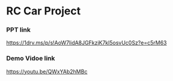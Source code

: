 # RC Car Project


### PPT link
https://1drv.ms/p/s!AoW7lidA8JGFkzjK7kl5osvUc0Sz?e=c5rM63

### Demo Vidoe link
https://youtu.be/QWxYAb2hMBc
